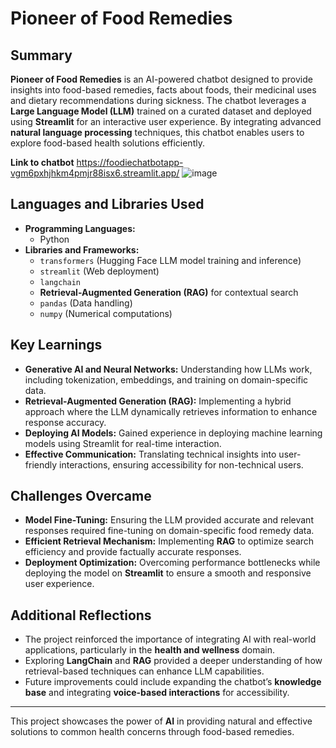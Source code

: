 # Pioneer of Food Remedies

## Summary
**Pioneer of Food Remedies** is an AI-powered chatbot designed to provide insights into food-based remedies, facts about foods, their medicinal uses and dietary recommendations during sickness. The chatbot leverages a **Large Language Model (LLM)** trained on a curated dataset and deployed using **Streamlit** for an interactive user experience. By integrating advanced **natural language processing** techniques, this chatbot enables users to explore food-based health solutions efficiently.

**Link to chatbot**
https://foodiechatbotapp-vgm6pxhjhkm4pmjr88isx6.streamlit.app/
![image](https://github.com/user-attachments/assets/f657698c-f5bf-4135-8a38-cacbf0dbaff5)


## Languages and Libraries Used
- **Programming Languages:**
  - Python
- **Libraries and Frameworks:**
  - `transformers` (Hugging Face LLM model training and inference)
  - `streamlit` (Web deployment)
  - `langchain` 
  - **Retrieval-Augmented Generation (RAG)** for contextual search
  - `pandas` (Data handling)
  - `numpy` (Numerical computations)

## Key Learnings
- **Generative AI and Neural Networks:** Understanding how LLMs work, including tokenization, embeddings, and training on domain-specific data.
- **Retrieval-Augmented Generation (RAG):** Implementing a hybrid approach where the LLM dynamically retrieves information to enhance response accuracy.
- **Deploying AI Models:** Gained experience in deploying machine learning models using Streamlit for real-time interaction.
- **Effective Communication:** Translating technical insights into user-friendly interactions, ensuring accessibility for non-technical users.

## Challenges Overcame
- **Model Fine-Tuning:** Ensuring the LLM provided accurate and relevant responses required fine-tuning on domain-specific food remedy data.
- **Efficient Retrieval Mechanism:** Implementing **RAG** to optimize search efficiency and provide factually accurate responses.
- **Deployment Optimization:** Overcoming performance bottlenecks while deploying the model on **Streamlit** to ensure a smooth and responsive user experience.

## Additional Reflections
- The project reinforced the importance of integrating AI with real-world applications, particularly in the **health and wellness** domain.
- Exploring **LangChain** and **RAG** provided a deeper understanding of how retrieval-based techniques can enhance LLM capabilities.
- Future improvements could include expanding the chatbot’s **knowledge base** and integrating **voice-based interactions** for accessibility.

---
This project showcases the power of **AI** in providing natural and effective solutions to common health concerns through food-based remedies.
